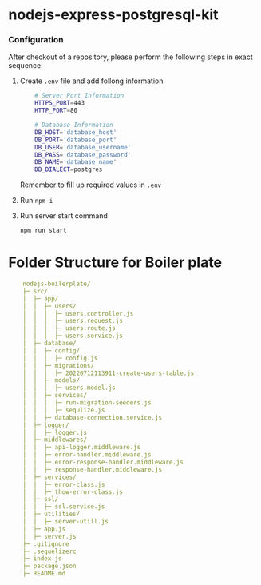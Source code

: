 # nodejs-express-postgresql-kit

### Configuration

After checkout of a repository, please perform the following steps in exact sequence:


1. Create `.env` file and add follong information 
    ```sh
        # Server Port Information
        HTTPS_PORT=443
        HTTP_PORT=80

        # Database Information
        DB_HOST='database_host'
        DB_PORT='database_port'
        DB_USER='database_username'
        DB_PASS='database_password'
        DB_NAME='database_name'
        DB_DIALECT=postgres
    ```

    Remember to fill up required values in `.env`

2. Run `npm i`

3. Run server start command 
    ```sh
    npm run start
    ```

##

# Folder Structure for Boiler plate
```YAML
    nodejs-boilerplate/
    ├─ src/
    │  ├─ app/
    │  │  ├─ users/
    │  │  │  ├─ users.controller.js
    │  │  │  ├─ users.request.js
    │  │  │  ├─ users.route.js
    │  │  │  ├─ users.service.js
    │  ├─ database/
    │  │  ├─ config/
    │  │  │  ├─ config.js
    │  │  ├─ migrations/
    │  │  │  ├─ 20220712113911-create-users-table.js
    │  │  ├─ models/
    │  │  │  ├─ users.model.js
    │  │  ├─ services/
    │  │  │  ├─ run-migration-seeders.js
    │  │  │  ├─ sequlize.js
    │  │  ├─ database-connection.service.js
    │  ├─ logger/
    │  │  ├─ logger.js
    │  ├─ middlewares/
    │  │  ├─ api-logger.middleware.js
    │  │  ├─ error-handler.middleware.js
    │  │  ├─ error-response-handler.middleware.js
    │  │  ├─ response-handler.middleware.js
    │  ├─ services/
    │  │  ├─ error-class.js
    │  │  ├─ thow-error-class.js
    │  ├─ ssl/
    │  │  ├─ ssl.service.js
    │  ├─ utilities/
    │  │  ├─ server-utill.js
    │  ├─ app.js
    │  ├─ server.js
    ├─ .gitignore
    ├─ .sequelizerc
    ├─ index.js
    ├─ package.json
    ├─ README.md

```